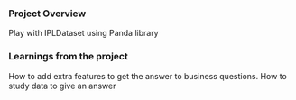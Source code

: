### Project Overview

 Play with IPLDataset using Panda library


### Learnings from the project

 How to add extra features to get the answer to business questions.
How to study data to give an answer


